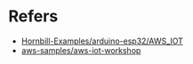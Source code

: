 # Refers

- [Hornbill-Examples/arduino-esp32/AWS_IOT](https://github.com/ExploreEmbedded/Hornbill-Examples/tree/master/arduino-esp32/AWS_IOT)
- [aws-samples/aws-iot-workshop](https://github.com/aws-samples/aws-iot-workshop#lab-2-shadow-dancer)